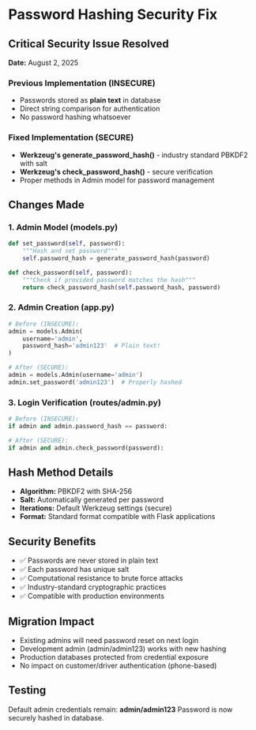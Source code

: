# Password Hashing Security Fix

## Critical Security Issue Resolved
**Date:** August 2, 2025

### Previous Implementation (INSECURE)
- Passwords stored as **plain text** in database
- Direct string comparison for authentication
- No password hashing whatsoever

### Fixed Implementation (SECURE)
- **Werkzeug's generate_password_hash()** - industry standard PBKDF2 with salt
- **Werkzeug's check_password_hash()** - secure verification
- Proper methods in Admin model for password management

## Changes Made

### 1. Admin Model (models.py)
```python
def set_password(self, password):
    """Hash and set password"""
    self.password_hash = generate_password_hash(password)

def check_password(self, password):
    """Check if provided password matches the hash"""
    return check_password_hash(self.password_hash, password)
```

### 2. Admin Creation (app.py)
```python
# Before (INSECURE):
admin = models.Admin(
    username='admin',
    password_hash='admin123'  # Plain text!
)

# After (SECURE):
admin = models.Admin(username='admin')
admin.set_password('admin123')  # Properly hashed
```

### 3. Login Verification (routes/admin.py)
```python
# Before (INSECURE):
if admin and admin.password_hash == password:

# After (SECURE):
if admin and admin.check_password(password):
```

## Hash Method Details
- **Algorithm:** PBKDF2 with SHA-256
- **Salt:** Automatically generated per password
- **Iterations:** Default Werkzeug settings (secure)
- **Format:** Standard format compatible with Flask applications

## Security Benefits
- ✅ Passwords are never stored in plain text
- ✅ Each password has unique salt
- ✅ Computational resistance to brute force attacks
- ✅ Industry-standard cryptographic practices
- ✅ Compatible with production environments

## Migration Impact
- Existing admins will need password reset on next login
- Development admin (admin/admin123) works with new hashing
- Production databases protected from credential exposure
- No impact on customer/driver authentication (phone-based)

## Testing
Default admin credentials remain: **admin/admin123**
Password is now securely hashed in database.